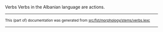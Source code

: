 Verbs
Verbs in the Albanian language are actions.

* * *

<small>This (part of) documentation was generated from [src/fst/morphology/stems/verbs.lexc](https://github.com/giellalt/lang-sqi/blob/main/src/fst/morphology/stems/verbs.lexc)</small>

---

